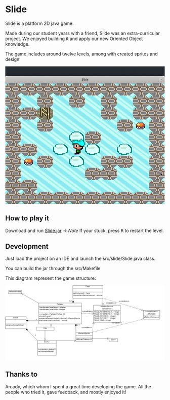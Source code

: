 # Slide

Slide is a platform 2D java game.

Made during our student years with a friend, Slide was an extra-curricular project.
We enjoyed building it and apply our new Oriented Object knowledge.

The game includes around twelve levels, among with created sprites and design!

![demo](slide.gif)

## How to play it
Download and run [Slide.jar](https://github.com/ymougenel/slide/raw/develop/Slide.jar)
_*-> Note*_ If your stuck, press <kbd>R</kbd> to restart the level.
## Development

Just load the project on an IDE and launch the src/slide/Slide.java class.

You can build the jar through the src/Makefile

This diagram represent the game structure:

![digram](./main_ClassDiagram.png)

## Thanks to

Arcady, which whom I spent a great time developing the game.
All the people who tried it, gave feedback, and mostly enjoyed it!

